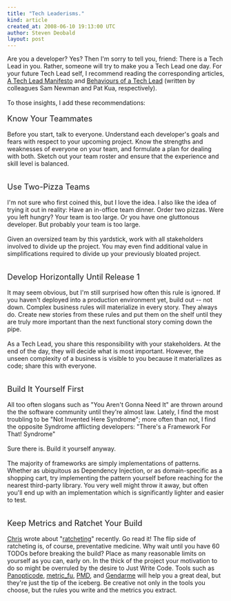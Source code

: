 ```yaml
---
title: "Tech Leaderisms."
kind: article
created_at: 2008-06-10 19:13:00 UTC
author: Steven Deobald
layout: post
---
```

Are you a developer? Yes? Then I'm sorry to tell you, friend: There is a Tech Lead in you. Rather, someone will try to make you a Tech Lead one day. For your future Tech Lead self, I recommend reading the corresponding articles, <a href="http://www.magpiebrain.com/blog/2006/09/12/a-tech-lead-manifesto/">A Tech Lead Manifesto</a> and <a href="http://www.thekua.com/atwork/2008/05/10/behaviours-of-a-tech-lead/">Behaviours of a Tech Lead</a> (written by colleagues Sam Newman and Pat Kua, respectively).<br /><br />To those insights, I add these recommendations:<br /><br /><span style="font-size:130%;">Know Your Teammates</span><br /><br />Before you start, talk to everyone. Understand each developer's goals and fears with respect to your upcoming project. Know the strengths and weaknesses of everyone on your team, and formulate a plan for dealing with both. Sketch out your team roster and ensure that the experience and skill level is balanced.<br /><br /><br /><span style="font-size:130%;">Use Two-Pizza Teams</span><br /><br />I'm not sure who first coined this, but I love the idea. I also like the idea of trying it out in reality: Have an in-office team dinner. Order two pizzas. Were you left hungry? Your team is too large. Or you have one gluttonous developer. But probably your team is too large.<br /><br />Given an oversized team by this yardstick, work with all stakeholders involved to divide up the project. You may even find additional value in simplifications required to divide up your previously bloated project.<br /><br /><br /><span style="font-size:130%;">Develop Horizontally Until Release 1</span><br /><br />It may seem obvious, but I'm still surprised how often this rule is ignored. If you haven't deployed into a production environment yet, build out -- not down. Complex business rules will materialize in every story. They always do. Create new stories from these rules and put them on the shelf until they are truly more important than the next functional story coming down the pipe.<br /><br />As a Tech Lead, you share this responsibility with your stakeholders. At the end of the day, they will decide what is most important. However, the unseen complexity of a business is visible to you because it materializes as code; share this with everyone.<br /><br /><br /><span style="font-size:130%;">Build It Yourself </span><span style="font-size:130%;">First</span><br /><br />All too often slogans such as "You Aren't Gonna Need It" are thrown around the the software community until they're almost law. Lately, I find the most troubling to be "Not Invented Here Syndrome"; more often than not, I find the opposite Syndrome afflicting developers: "There's a Framework For That! Syndrome"<br /><br />Sure there is. Build it yourself anyway.<br /><br />The majority of frameworks are simply implementations of patterns. Whether as ubiquitous as Dependency Injection, or as domain-specific as a shopping cart, try implementing the pattern yourself before reaching for the nearest third-party library. You very well might throw it away, but often you'll end up with an implementation which is significantly lighter and easier to test.<br /><br /><br /><span style="font-size:130%;">Keep Metrics and Ratchet Your Build</span><br /><br /><a href="http://skizz.biz">Chris</a> wrote about "<a href="http://skizz.biz/blog/2008/03/11/fixing-broken-windows-with-ratcheting/">ratcheting</a>" recently. Go read it! The flip side of ratcheting is, of course, preventative medicine. Why wait until you have 60 TODOs before breaking the build? Place as many reasonable limits on yourself as you can, early on. In the thick of the project your motivation to do so might be overruled by the desire to Just Write Code. Tools such as <a href="http://www.panopticode.org/">Panopticode</a>, <a href="http://metric-fu.rubyforge.org/">metric_fu</a>, <a href="http://pmd.sourceforge.net/">PMD</a>, and <a href="http://www.mono-project.com/Gendarme">Gendarme</a> will help you a great deal, but they're just the tip of the iceberg. Be creative not only in the tools you choose, but the rules you write and the metrics you extract.

